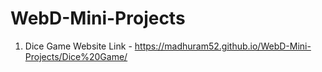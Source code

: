 # WebD-Mini-Projects

1) Dice Game Website Link  - https://madhuram52.github.io/WebD-Mini-Projects/Dice%20Game/
